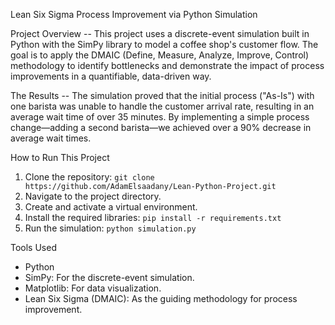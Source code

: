 Lean Six Sigma Process Improvement via Python Simulation

Project Overview --
This project uses a discrete-event simulation built in Python with the SimPy library to model a coffee shop's customer flow. The goal is to apply the DMAIC (Define, Measure, Analyze, Improve, Control) methodology to identify bottlenecks and demonstrate the impact of process improvements in a quantifiable, data-driven way.

The Results --
The simulation proved that the initial process ("As-Is") with one barista was unable to handle the customer arrival rate, resulting in an average wait time of over 35 minutes. By implementing a simple process change—adding a second barista—we achieved over a 90% decrease in average wait times.

How to Run This Project
1.  Clone the repository: `git clone https://github.com/AdamElsaadany/Lean-Python-Project.git`
2.  Navigate to the project directory.
3.  Create and activate a virtual environment.
4.  Install the required libraries: `pip install -r requirements.txt`
5.  Run the simulation: `python simulation.py`

Tools Used
- Python
- SimPy: For the discrete-event simulation.
- Matplotlib: For data visualization.
- Lean Six Sigma (DMAIC): As the guiding methodology for process improvement.
